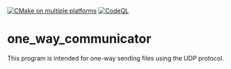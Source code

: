[![CMake on multiple platforms](https://github.com/llollcat/one_way_communicator/actions/workflows/cmake-multi-platform.yml/badge.svg)](https://github.com/llollcat/one_way_communicator/actions/workflows/cmake-multi-platform.yml)
[![CodeQL](https://github.com/llollcat/one_way_communicator/actions/workflows/codeql.yml/badge.svg)](https://github.com/llollcat/one_way_communicator/actions/workflows/codeql.yml)
# one_way_communicator
This program is intended for one-way sending files using the UDP protocol.
